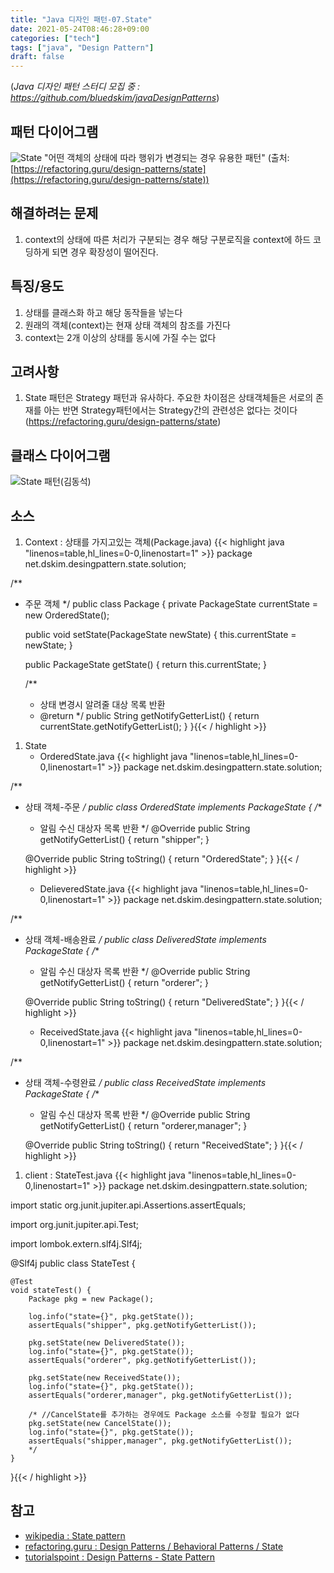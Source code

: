 ```yaml
---
title: "Java 디자인 패턴-07.State"
date: 2021-05-24T08:46:28+09:00
categories: ["tech"]
tags: ["java", "Design Pattern"]
draft: false
---
```


(*Java 디자인 패턴 스터디 모집 중 : https://github.com/bluedskim/javaDesignPatterns*)

## 패턴 다이어그램

![State](https://refactoring.guru/images/patterns/content/state/state-en-2x.png?id=dfd427a938223ae88029 "State")
"어떤 객체의 상태에 따라 행위가 변경되는 경우 유용한 패턴"
(출처:[https://refactoring.guru/design-patterns/state](https://refactoring.guru/design-patterns/state))

## 해결하려는 문제

1. context의 상태에 따른 처리가 구분되는 경우 해당 구분로직을 context에 하드 코딩하게 되면 경우 확장성이 떨어진다.

## 특징/용도
1. 상태를 클래스화 하고 해당 동작들을 넣는다
1. 원래의 객체(context)는 현재 상태 객체의 참조를 가진다
1. context는 2개 이상의 상태를 동시에 가질 수는 없다

## 고려사항

1. State 패턴은 Strategy 패턴과 유사하다. 주요한 차이점은 상태객체들은 서로의 존재를 아는 반면 Strategy패턴에서는 Strategy간의 관련성은 없다는 것이다(https://refactoring.guru/design-patterns/state)

## 클래스 다이어그램

![State 패턴(김동석)](https://www.plantuml.com/plantuml/png/dLEzJiCm49xnKrYLK9EXoLuGwb293XGgu0MS-9gOnabbNu8gG0Af6qY84GawCuB4mYkLz1rm4re8b85wEj_TztDdkQMHAKnbH8-G8T3PpTDi_6fDtoxVR-_pyQDDI2WuK9137549qWEbgoaC4wu9GO4H_CaI0kEWQ8Wur4tN3GI6gUVuYNIzA0Mk1qAw9onZRT0YY7iC4LIiIJz9J43poLq-Vicl7wRFLtIJ6mchDZB7wNOTpkkqtkaqfQmPiqJ41j1dFj0UymSiWDBH6TaOfbuaVEDGYJYW0U1-Wg8_seMvrfxGQDdaWX0_ObhJ0yKLyFMmROW4PB0s_X1y4DcwwC-n2vmIsPoYiWa_LGfYB2vRI-ui4PngADDM1H33QH7Oo-PAELY0x7yQBL37e75kjTHVPCgsYipskUDyVvKLrHzxNz5HsImXNmuQZPt5LAkp5SRV1TA2c9jVz040 "State 패턴(김동석)")

## 소스
1. Context : 상태를 가지고있는 객체(Package.java)
{{< highlight java "linenos=table,hl_lines=0-0,linenostart=1" >}}
package net.dskim.desingpattern.state.solution;

/**
 * 주문 객체
 */
public class Package {
	private PackageState currentState = new OrderedState();

	public void setState(PackageState newState) {
		this.currentState = newState;
	}

	public PackageState getState() {
		return this.currentState;
	}

	/**
	 * 상태 변경시 알려줄 대상 목록 반환
	 * @return
	 */
	public String getNotifyGetterList() {
		return currentState.getNotifyGetterList();
	}
}{{< / highlight >}}
1. State
	* OrderedState.java
{{< highlight java "linenos=table,hl_lines=0-0,linenostart=1" >}}
package net.dskim.desingpattern.state.solution;

/**
 * 상태 객체-주문
 */
public class OrderedState implements PackageState {
	/**
	 * 알림 수신 대상자 목록 반환
	 */	
	@Override
	public String getNotifyGetterList() {
		return "shipper";
	}
		
	@Override
	public String toString() {
		return "OrderedState";
	}
}{{< / highlight >}}
	* DelieveredState.java
{{< highlight java "linenos=table,hl_lines=0-0,linenostart=1" >}}
package net.dskim.desingpattern.state.solution;

/**
 * 상태 객체-배송완료
 */
public class DeliveredState implements PackageState {
	/**
	 * 알림 수신 대상자 목록 반환
	 */
	@Override
	public String getNotifyGetterList() {
		return "orderer";
	}

	@Override
	public String toString() {
		return "DeliveredState";
	}
}{{< / highlight >}}	
	* ReceivedState.java
{{< highlight java "linenos=table,hl_lines=0-0,linenostart=1" >}}
package net.dskim.desingpattern.state.solution;

/**
 * 상태 객체-수령완료
 */
public class ReceivedState implements PackageState {
	/**
	 * 알림 수신 대상자 목록 반환
	 */	
	@Override
	public String getNotifyGetterList() {
		return "orderer,manager";
	}

	@Override
	public String toString() {
		return "ReceivedState";
	}
}{{< / highlight >}}
1. client : StateTest.java
{{< highlight java "linenos=table,hl_lines=0-0,linenostart=1" >}}
package net.dskim.desingpattern.state.solution;

import static org.junit.jupiter.api.Assertions.assertEquals;

import org.junit.jupiter.api.Test;

import lombok.extern.slf4j.Slf4j;

@Slf4j
public class StateTest {

	@Test
	void stateTest() {
		Package pkg = new Package();
		
		log.info("state={}", pkg.getState());
		assertEquals("shipper", pkg.getNotifyGetterList());

		pkg.setState(new DeliveredState());
		log.info("state={}", pkg.getState());
		assertEquals("orderer", pkg.getNotifyGetterList());

		pkg.setState(new ReceivedState());
		log.info("state={}", pkg.getState());
		assertEquals("orderer,manager", pkg.getNotifyGetterList());

		/* //CancelState를 추가하는 경우에도 Package 소스를 수정할 필요가 없다
		pkg.setState(new CancelState());
		log.info("state={}", pkg.getState());
		assertEquals("shipper,manager", pkg.getNotifyGetterList());
		*/
	}
}{{< / highlight >}}


## 참고

* [wikipedia : State pattern](https://en.wikipedia.org/wiki/State_pattern)
* [refactoring.guru : Design Patterns / Behavioral Patterns / State](https://refactoring.guru/design-patterns/state)
* [tutorialspoint : Design Patterns - State Pattern](https://www.tutorialspoint.com/design_pattern/state_pattern.htm)

